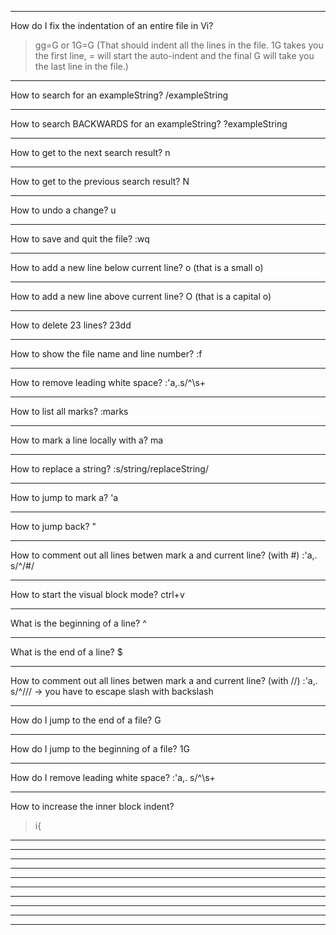 

*******************************************************
How do I fix the indentation of an entire file in Vi?
>gg=G
or
>1G=G 
(That should indent all the lines in the file. 
1G takes you the first line, 
= will start the auto-indent 
and the final G will take you the last line in the file.)



*****************************************************
How to search for an exampleString?
/exampleString  
*****************************************************
How to search BACKWARDS for an exampleString?
?exampleString
*****************************************************
How to get to the next search result?
n
*****************************************************
How to get to the previous search result?
N
*****************************************************
How to undo a change?
u
*****************************************************
How to save and quit the file?
:wq
*****************************************************
How to add a new line below current line?
o
(that is a small o)
*****************************************************
How to add a new line above current line?
O
(that is a capital o)
*****************************************************
How to delete 23 lines?
23dd
*****************************************************
How to show the file name and line number?
:f
*****************************************************
How to remove leading white space?
:'a,.s/^\s\+
*****************************************************
How to list all marks?
:marks
*****************************************************
How to mark a line locally with a?
ma
*****************************************************
How to replace a string?
:s/string/replaceString/
*****************************************************
How to jump to mark a?
'a
*****************************************************
How to jump back?
"
*****************************************************
How to comment out all lines betwen mark a and current line? (with #)
:'a,. s/^/#/
*****************************************************
How to start the visual block mode?
ctrl+v
*****************************************************
What is the beginning of a line?
^
*****************************************************
What is the end of a line?
$
*****************************************************
How to comment out all lines betwen mark a and current line? (with //)
:'a,. s/^/\/\/
-> you have to escape slash with backslash
*****************************************************
How do I jump to the end of a file?
G
*****************************************************
How do I jump to the beginning of a file?
1G
*****************************************************
How do I remove leading white space?
:'a,. s/^\s\+
*****************************************************
How to increase the inner block indent?
>i{
*****************************************************

*****************************************************

*****************************************************

*****************************************************

*****************************************************

*****************************************************

*****************************************************

*****************************************************

*****************************************************

*****************************************************
